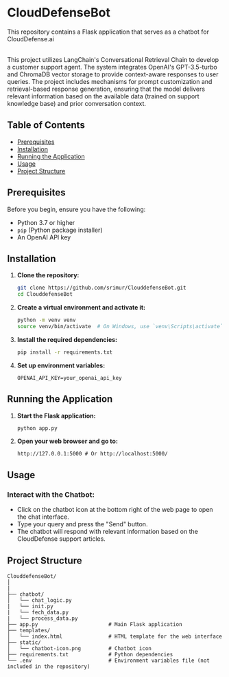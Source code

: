 # CloudDefenseBot

This repository contains a Flask application that serves as a chatbot for CloudDefense.ai
<br />
<br />

This project utilizes LangChain's Conversational Retrieval Chain to develop a customer support agent. The system integrates OpenAI's GPT-3.5-turbo and ChromaDB vector storage to provide context-aware responses to user queries. The project includes mechanisms for prompt customization and retrieval-based response generation, ensuring that the model delivers relevant information based on the available data (trained on support knowledge base) and prior conversation context.

## Table of Contents

- [Prerequisites](#prerequisites)
- [Installation](#installation)
- [Running the Application](#running-the-application)
- [Usage](#usage)
- [Project Structure](#project-structure)

## Prerequisites

Before you begin, ensure you have the following:

- Python 3.7 or higher
- `pip` (Python package installer)
- An OpenAI API key

## Installation

1. **Clone the repository:**

   ```bash
   git clone https://github.com/srimur/ClouddefenseBot.git
   cd ClouddefenseBot
   ```
2. **Create a virtual environment and activate it:**

   ```bash
   python -m venv venv
   source venv/bin/activate  # On Windows, use `venv\Scripts\activate`
   ```
3. **Install the required dependencies:**

   ```bash
   pip install -r requirements.txt
   ```
4. **Set up environment variables:**
   ```env
   OPENAI_API_KEY=your_openai_api_key
   ```

## Running the Application

1. **Start the Flask application:**
   ```bash
   python app.py
   ```
2. **Open your web browser and go to:**
   ```
   http://127.0.0.1:5000 # Or http://localhost:5000/
   ```

## Usage

### Interact with the Chatbot:
- Click on the chatbot icon at the bottom right of the web page to open the chat interface.
- Type your query and press the "Send" button.
- The chatbot will respond with relevant information based on the CloudDefense support articles.


## Project Structure

```
ClouddefenseBot/
│
|
├── chatbot/
│   └── chat_logic.py
|   └── init.py
|   └── fech_data.py
|   └── process_data.py
├── app.py                       # Main Flask application
├── templates/
│   └── index.html               # HTML template for the web interface
├── static/
│   └── chatbot-icon.png         # Chatbot icon
├── requirements.txt             # Python dependencies
└── .env                         # Environment variables file (not included in the repository)
```



